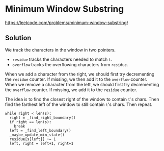 # Minimum Window Substring

https://leetcode.com/problems/minimum-window-substring/

## Solution

We track the characters in the window in two pointers.

* `residue` tracks the characters needed to match `t`.
* `overflow` tracks the overflowing characters from `residue`.

When we add a character from the right, we should first try decrementing the `residue` counter. If missing, we then add
it to the `overflow` counter. When we remove a character from the left, we should first try decrementing the `overflow`
counter. If missing, we add it to the `residue` counter.

The idea is to find the closest right of the window to contain `t`'s chars. Then find the farthest left of the window to
still contain `t`'s chars. Then repeat.

```
while right < len(s):
  right = _find_right_boundary()
  if right == len(s):
    break
  left = _find_left_boundary()
  _maybe_update_min_state()
  residue[s[left]] += 1
  left, right = left+1, right+1 
```  
